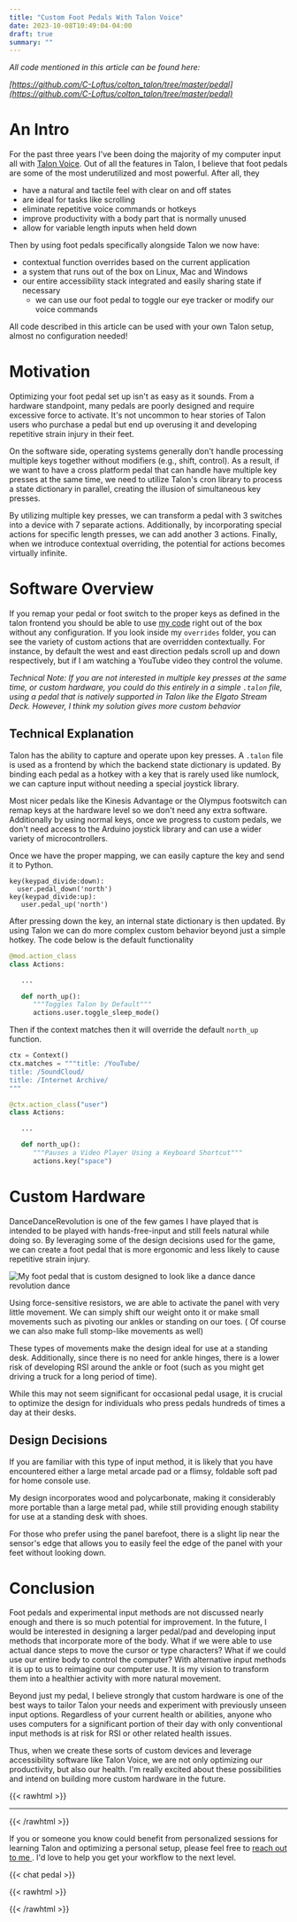 ```yaml
---
title: "Custom Foot Pedals With Talon Voice"
date: 2023-10-08T10:49:04-04:00
draft: true
summary: ""
---
```


_All code mentioned in this article can be found here:_

_[https://github.com/C-Loftus/colton_talon/tree/master/pedal](https://github.com/C-Loftus/colton_talon/tree/master/pedal)_

# An Intro
 For the past three years I've been doing the majority of my computer input all with [Talon Voice](https://talon.wiki/). Out of all the features in Talon, I believe that foot pedals are some of the most underutilized and most powerful.   After all, they
- have a natural and tactile feel with clear on and off states
-  are ideal for tasks like scrolling
-  eliminate repetitive voice commands or hotkeys
- improve productivity with a body part that is normally unused
-  allow for variable length inputs when held down

 Then by using foot pedals specifically alongside Talon we now have:
- contextual function overrides based on the current application
- a system that runs out of the box on Linux, Mac and Windows
-  our entire accessibility stack integrated and easily sharing state if necessary
   -  we can use our foot pedal to  toggle our eye tracker or modify our voice commands

All code described in this article can be used with your own Talon setup, almost no configuration  needed!



# Motivation

 Optimizing your foot pedal set up isn't as easy as it sounds. From a hardware standpoint, many pedals are poorly designed and require excessive force to activate. It's not uncommon to hear stories of Talon users who purchase a pedal but end up overusing it and developing repetitive strain injury in their feet. 

On the software side, operating systems generally don't handle processing multiple keys together without modifiers (e.g., shift, control). As a result, if we want to have a cross platform pedal that can handle have multiple key presses at the same time, we need to utilize Talon's cron library to process a state dictionary in parallel, creating the illusion of simultaneous key presses.

By utilizing multiple key presses, we can transform a pedal with 3 switches into a device with 7 separate actions. Additionally, by incorporating special actions for specific length presses, we can add another 3 actions. Finally, when we introduce contextual overriding, the potential for actions becomes virtually infinite. 

# Software Overview

If you remap your pedal or foot switch to the proper keys as defined in the talon frontend you should be able to use  [my code](https://github.com/C-Loftus/colton_talon/tree/master/pedal) right out of the box without any configuration.  If you look inside my `overrides` folder, you can see the variety of custom actions that are overridden contextually.  For instance, by default the west and east direction pedals  scroll up and down respectively, but if I am watching a YouTube video they control the volume.

_Technical Note:  If you are not interested in multiple key presses at the same time, or custom hardware, you could do this entirely in a simple `.talon` file,  using a pedal that is natively supported in Talon like the Elgato Stream Deck. However, I think my solution gives more custom behavior_

## Technical Explanation

Talon has the ability to  capture and operate upon key presses. A `.talon` file is used as a frontend by which the backend state dictionary is updated.  By binding each pedal as a hotkey with a key that is rarely used like numlock,  we can capture input without needing a special joystick library.  
 
Most nicer pedals like the Kinesis Advantage or the Olympus footswitch can remap keys at the hardware level so we don't need any extra software.   Additionally by using normal keys,  once we progress to custom pedals, we don't need access to the Arduino joystick library and can use a wider variety of microcontrollers. 

Once we have the proper mapping, we can easily capture the key and send it to Python.

 ```talon 
key(keypad_divide:down):    
   user.pedal_down('north')
key(keypad_divide:up):     
    user.pedal_up('north')
 ```

After pressing down the key, an internal state dictionary is then updated. By using Talon we can do more complex custom behavior beyond just a simple hotkey. The code below is the default functionality

```python
@mod.action_class
class Actions:

   ...

   def north_up():
      """Toggles Talon by Default"""
      actions.user.toggle_sleep_mode()

```

 Then if the context matches then it will override the default `north_up` function.
```python
ctx = Context()
ctx.matches = """title: /YouTube/
title: /SoundCloud/
title: /Internet Archive/
"""

@ctx.action_class("user")
class Actions:

   ...

   def north_up():
      """Pauses a Video Player Using a Keyboard Shortcut"""
      actions.key("space")


```



#  Custom Hardware

DanceDanceRevolution  is one of the few games I have played that is intended to be played with hands-free-input and still feels natural while doing so.  By leveraging some of the design decisions used for the game, we can create a foot pedal that is more ergonomic and less likely to cause repetitive strain injury.  
  


![My foot pedal that is custom designed to look like a dance dance revolution dance](/image.png)

Using force-sensitive resistors, we are able to activate the panel with very little movement. We can simply shift our weight onto it or make small movements such as pivoting our ankles or standing on our toes. ( Of course we can also make full stomp-like movements as well)

These types of movements make the design ideal for use at a standing desk. Additionally, since there is no need for ankle hinges, there is a lower risk of developing RSI around the ankle or foot (such as you might get driving a truck for a long period of time).

While this may not seem significant for occasional pedal usage, it is crucial to optimize the design for individuals who press pedals hundreds of times a day at their desks.
 
## Design Decisions

If you are familiar with this type of input method, it is likely that you have encountered either a large metal arcade pad or a flimsy, foldable soft pad for home console use.

My design incorporates wood and polycarbonate, making it considerably more portable than a large metal pad, while still providing enough stability for use at a standing desk with shoes. 

For those who prefer using the panel barefoot, there is a slight lip near the sensor's edge that  allows you to easily feel the edge of the panel with your feet without looking down.

# Conclusion

Foot pedals and experimental input methods are not discussed nearly enough and there is so much potential for improvement. In the future, I would be interested in designing a larger pedal/pad and developing input methods that incorporate more of the body.  What if we were able to use actual dance steps to move the cursor or type characters?  What if we could use our entire body to control the computer?  With alternative input methods it is up to us to reimagine our computer use. It is my vision to transform them into a healthier activity with more natural movement.  

 Beyond just my pedal, I believe strongly that custom hardware is one of the best ways to tailor Talon your needs and experiment with previously unseen input options. Regardless of your current health or abilities,  anyone who uses computers for a significant portion of their day with only conventional input methods is at risk for RSI or other related health issues.

  Thus, when we create these sorts of custom devices and leverage accessibility software like Talon Voice, we are not only optimizing our productivity, but also our health. I'm really excited about these possibilities and intend on building more custom hardware in the future. 

{{< rawhtml >}}
<hr>

{{< /rawhtml >}}

If you or someone you know could benefit from personalized sessions for learning Talon and optimizing a personal setup, please feel free to [reach out to me ](/contact). I'd love to help you get your workflow to the next level.

{{< chat pedal >}} 

{{< rawhtml >}}

<!-- <div class="comments">
    <script defer>
       // load utteranc comment
        function updateTheme() {
         let s = document.createElement('script');
         let getTheme = localStorage.getItem('pref-theme');
         getTheme = getTheme == null ? 'light' : getTheme;
         let theme = getTheme === 'dark' ? 'github-dark' : 'github-light';
         s.src = 'https://utteranc.es/client.js';
         s.setAttribute('repo', 'C-Loftus/c-loftus.github.io');
         s.setAttribute('issue-term', 'title');
         s.setAttribute('theme', theme);
         s.setAttribute('crossorigin', 'anonymous');
         s.setAttribute('async', '');
         document.querySelector('div.comments').innerHTML = '';
         document.querySelector('div.comments').appendChild(s);
        }
   updateTheme();
   // rerender on click of button with id "theme-toggle"
   document.querySelector('#theme-toggle').addEventListener('click', () => {
     updateTheme();
     });
    </script>
</div> -->

{{< /rawhtml >}}